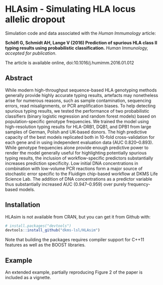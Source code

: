 # HLAsim - Simulating HLA locus allelic dropout 

Simulation code and data associated with the _Human Immumology_ article:

__Schöfl G, Schmidt AH, Lange V (2016) Prediction of spurious HLA class II typing results using probabilistic classification.__ _Human Immunology, accepted for publication_.

The article is available online, doi:10.1016/j.humimm.2016.01.012

## Abstract

While modern high-throughput sequence-based HLA genotyping methods generally provide highly accurate typing results, artefacts may nonetheless arise for numerous reasons, such as sample contamination, sequencing errors, read misalignments, or PCR amplification biases. To help detecting spurious typing results, we tested the performance of two probabilistic classifiers (binary logistic regression and random forest models) based on population-specific genotype frequencies. We trained the model using high-resolution typing results for HLA-DRB1, DQB1, and DPB1 from large samples of German, Polish and UK-based donors. The high predictive capacity of the best models replicated both in 10-fold cross-validation for each gene and in using independent evaluation data (AUC 0.820–0.893). While genotype frequencies alone provide enough predictive power to render the model generally useful for highlighting potentially spurious typing results, the inclusion of workflow-specific predictors substantially increases prediction specificity. Low initial DNA concentrations in combination with low-volume PCR reactions form a major source of stochastic error specific to the Fluidigm chip-based workflow at DKMS Life Science Lab. The addition of DNA concentrations as a predictor variable thus substantially increased AUC (0.947–0.959) over purely frequency-based models. 

## Installation

HLAsim is not available from CRAN, but you can get it from Github with:

```R
# install.packages("devtools")
devtools::install_github("dkms-lsl/HLAsim")
```

Note that building the packages requires compiler support for C++11 features as well as the BOOST libraries.

## Example

An extended example, partially reproducing Figure 2 of the paper is included as a vignette. 
